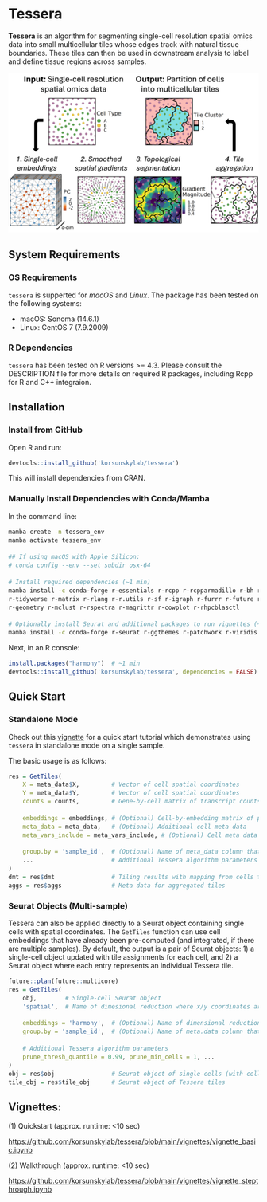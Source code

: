 # Tessera

**Tessera** is an algorithm for segmenting single-cell resolution spatial omics data into small multicellular tiles whose edges track with natural tissue boundaries. These tiles can then be used in downstream analysis to label and define tissue regions across samples.

![cartoon](img/cartoon.png)

## System Requirements

### OS Requirements

`tessera` is supperted for *macOS* and *Linux*. The package has been tested on the following systems:
* macOS: Sonoma (14.6.1)
* Linux: CentOS 7 (7.9.2009)

### R Dependencies

`tessera` has been tested on R versions >= 4.3. Please consult the DESCRIPTION file for more details on required R packages, including Rcpp for R and C++ integraion.

## Installation

### Install from GitHub
Open R and run:
```R
devtools::install_github('korsunskylab/tessera')
```
This will install dependencies from CRAN.

### Manually Install Dependencies with Conda/Mamba
In the command line:
```bash
mamba create -n tessera_env
mamba activate tessera_env

## If using macOS with Apple Silicon:
# conda config --env --set subdir osx-64

# Install required dependencies (~1 min)
mamba install -c conda-forge r-essentials r-rcpp r-rcpparmadillo r-bh r-devtools \
r-tidyverse r-matrix r-rlang r-r.utils r-sf r-igraph r-furrr r-future r-data.table \
r-geometry r-mclust r-rspectra r-magrittr r-cowplot r-rhpcblasctl

# Optionally install Seurat and additional packages to run vignettes (~15 sec)
mamba install -c conda-forge r-seurat r-ggthemes r-patchwork r-viridis jupyterlab r-irkernel
```
Next, in an R console:
```R
install.packages("harmony")  # ~1 min
devtools::install_github('korsunskylab/tessera', dependencies = FALSE)  # ~1 min
```

## Quick Start

### Standalone Mode

Check out this [vignette](https://github.com/korsunskylab/tessera/blob/main/vignettes/vignette_basic.ipynb) for a quick start tutorial which
demonstrates using `tessera` in standalone mode on a single sample.

The basic usage is as follows:
```R
res = GetTiles(
    X = meta_data$X,         # Vector of cell spatial coordinates
    Y = meta_data$Y,         # Vector of cell spatial coordinates
    counts = counts,         # Gene-by-cell matrix of transcript counts

    embeddings = embeddings, # (Optional) Cell-by-embedding matrix of pre-computed cell embeddings. If missing, embeddings are calculated using PCA.
    meta_data = meta_data,   # (Optional) Additional cell meta data
    meta_vars_include = meta_vars_include, # (Optional) Cell meta data to include in output

    group.by = 'sample_id',  # (Optional) Name of meta_data column that provides sample IDs. If missing, treated as a single sample.
    ...                      # Additional Tessera algorithm parameters
)
dmt = res$dmt                # Tiling results with mapping from cells to tiles
aggs = res$aggs              # Meta data for aggregated tiles
```

### Seurat Objects (Multi-sample)
Tessera can also be applied directly to a Seurat object containing single cells with spatial coordinates.
The `GetTiles` function can use cell embeddings that have already been pre-computed (and integrated, if there are multiple samples).
By default, the output is a pair of Seurat objects: 1) a single-cell object updated with tile assignments for each cell, and 2) a Seurat object
where each entry represents an individual Tessera tile.
```R
future::plan(future::multicore)
res = GetTiles(
    obj,        # Single-cell Seurat object
    'spatial',  # Name of dimesional reduction where x/y coordinates are stored

    embeddings = 'harmony',  # (Optional) Name of dimensional reduction where pre-computed single-cell embeddings are stored
    group.by = 'sample_id',  # (Optional) Name of meta.data column that provides sample IDs. If missing, treated as a single sample.

    # Additional Tessera algorithm parameters
    prune_thresh_quantile = 0.99, prune_min_cells = 1, ...
)
obj = res$obj                # Seurat object of single-cells (with cell-to-tile mapping)
tile_obj = res$tile_obj      # Seurat object of Tessera tiles
```

## Vignettes: 
(1) Quickstart (approx. runtime: <10 sec)

https://github.com/korsunskylab/tessera/blob/main/vignettes/vignette_basic.ipynb

(2) Walkthrough (approx. runtime: <10 sec)

https://github.com/korsunskylab/tessera/blob/main/vignettes/vignette_stepthrough.ipynb
